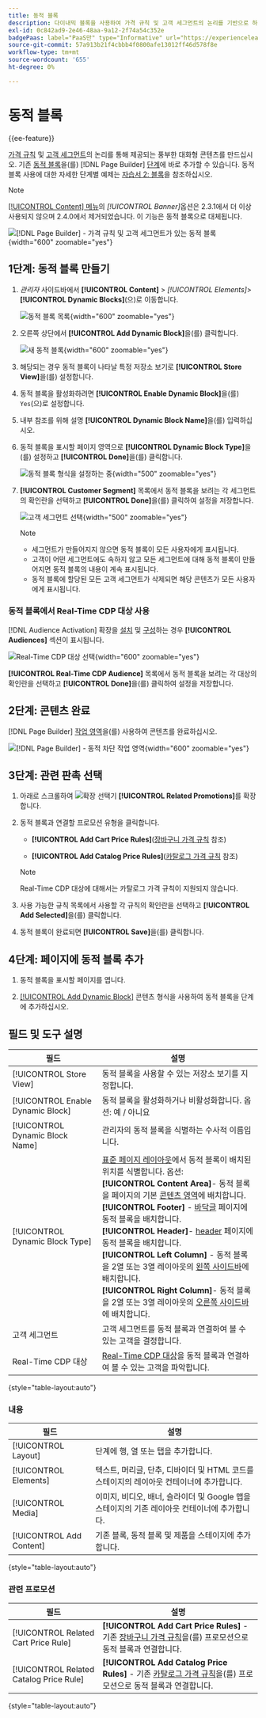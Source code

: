 ```yaml
---
title: 동적 블록
description: 다이내믹 블록을 사용하여 가격 규칙 및 고객 세그먼트의 논리를 기반으로 하는 풍부한 대화형 컨텐츠를 생성합니다.
exl-id: 0c842ad9-2e46-48aa-9a12-2f74a54c352e
badgePaas: label="PaaS만" type="Informative" url="https://experienceleague.adobe.com/ko/docs/commerce/user-guides/product-solutions" tooltip="Adobe Commerce 온 클라우드 프로젝트(Adobe 관리 PaaS 인프라) 및 온프레미스 프로젝트에만 적용됩니다."
source-git-commit: 57a913b21f4cbbb4f0800afe13012ff46d578f8e
workflow-type: tm+mt
source-wordcount: '655'
ht-degree: 0%

---
```


# 동적 블록

{{ee-feature}}

[가격 규칙](../merchandising-promotions/introduction.md#price-rules) 및 [고객 세그먼트](../customers/customer-segments.md)의 논리를 통해 제공되는 풍부한 대화형 콘텐츠를 만드십시오. 기존 [동적 블록](../page-builder/dynamic-block.md)을(를) [!DNL Page Builder] [단계](../page-builder/workspace.md)에 바로 추가할 수 있습니다. 동적 블록 사용에 대한 자세한 단계별 예제는 [자습서 2: 블록](../page-builder/2-blocks.md)을 참조하십시오.

>[!NOTE]
>
>[[!UICONTROL Content] 메뉴](content-menu.md)의 _[!UICONTROL Banner]_&#x200B;옵션은 2.3.1에서 더 이상 사용되지 않으며 2.4.0에서 제거되었습니다. 이 기능은 동적 블록으로 대체됩니다.

![[!DNL Page Builder] - 가격 규칙 및 고객 세그먼트가 있는 동적 블록](../page-builder/assets/pb-tutorial2-dynamic-block-storefront.png){width="600" zoomable="yes"}

## 1단계: 동적 블록 만들기

1. _관리자_ 사이드바에서 **[!UICONTROL Content]** > _[!UICONTROL Elements]_>**[!UICONTROL Dynamic Blocks]**(으)로 이동합니다.

   ![동적 블록 목록](../page-builder/assets/pb-tutorial2-block-dynamic-add.png){width="600" zoomable="yes"}

1. 오른쪽 상단에서 **[!UICONTROL Add Dynamic Block]**&#x200B;을(를) 클릭합니다.

   ![새 동적 블록](../page-builder/assets/pb-tutorial2-block-dynamic-new.png){width="600" zoomable="yes"}

1. 해당되는 경우 동적 블록이 나타날 특정 저장소 보기로 **[!UICONTROL Store View]**&#x200B;을(를) 설정합니다.

1. 동적 블록을 활성화하려면 **[!UICONTROL Enable Dynamic Block]**&#x200B;을(를) `Yes`(으)로 설정합니다.

1. 내부 참조를 위해 설명 **[!UICONTROL Dynamic Block Name]**&#x200B;을(를) 입력하십시오.

1. 동적 블록을 표시할 페이지 영역으로 **[!UICONTROL Dynamic Block Type]**&#x200B;을(를) 설정하고 **[!UICONTROL Done]**&#x200B;을(를) 클릭합니다.

   ![동적 블록 형식을 설정하는 중](../page-builder/assets/pb-dynamic-block-type.png){width="500" zoomable="yes"}

1. **[!UICONTROL Customer Segment]** 목록에서 동적 블록을 보려는 각 세그먼트의 확인란을 선택하고 **[!UICONTROL Done]**&#x200B;을(를) 클릭하여 설정을 저장합니다.

   ![고객 세그먼트 선택](../page-builder/assets/pb-dynamic-block-customer-segment.png){width="500" zoomable="yes"}

   >[!NOTE]
   >
   >- 세그먼트가 만들어지지 않으면 동적 블록이 모든 사용자에게 표시됩니다.
   >- 고객이 어떤 세그먼트에도 속하지 않고 모든 세그먼트에 대해 동적 블록이 만들어지면 동적 블록의 내용이 계속 표시됩니다.
   >- 동적 블록에 할당된 모든 고객 세그먼트가 삭제되면 해당 콘텐츠가 모든 사용자에게 표시됩니다.

### 동적 블록에서 Real-Time CDP 대상 사용

[!DNL Audience Activation] 확장을 [설치](../customers/audience-activation.md#install-the-extension) 및 [구성](../customers/audience-activation.md#configure-the-extension)하는 경우 **[!UICONTROL Audiences]** 섹션이 표시됩니다.

![Real-Time CDP 대상 선택](./assets/dynamic-block-rtcdp.png){width="600" zoomable="yes"}

**[!UICONTROL Real-Time CDP Audience]** 목록에서 동적 블록을 보려는 각 대상의 확인란을 선택하고 **[!UICONTROL Done]**&#x200B;을(를) 클릭하여 설정을 저장합니다.

## 2단계: 콘텐츠 완료

[!DNL Page Builder] [작업 영역](../page-builder/workspace.md)을(를) 사용하여 콘텐츠를 완료하십시오.

![[!DNL Page Builder] - 동적 차단 작업 영역](../page-builder/assets/pb-dynamic-block-workspace.png){width="600" zoomable="yes"}

## 3단계: 관련 판촉 선택

1. 아래로 스크롤하여 ![확장 선택기](../assets/icon-display-expand.png) **[!UICONTROL Related Promotions]**&#x200B;를 확장합니다.

1. 동적 블록과 연결할 프로모션 유형을 클릭합니다.

   - **[!UICONTROL Add Cart Price Rules]**([장바구니 가격 규칙](../merchandising-promotions/price-rules-cart.md) 참조)

   - **[!UICONTROL Add Catalog Price Rules]**([카탈로그 가격 규칙](../merchandising-promotions/price-rules-catalog.md) 참조)

   >[!NOTE]
   >
   >Real-Time CDP 대상에 대해서는 카탈로그 가격 규칙이 지원되지 않습니다.

1. 사용 가능한 규칙 목록에서 사용할 각 규칙의 확인란을 선택하고 **[!UICONTROL Add Selected]**&#x200B;을(를) 클릭합니다.

1. 동적 블록이 완료되면 **[!UICONTROL Save]**&#x200B;을(를) 클릭합니다.

## 4단계: 페이지에 동적 블록 추가

1. 동적 블록을 표시할 페이지를 엽니다.

1. [[!UICONTROL Add Dynamic Block]](../page-builder/dynamic-block.md) 콘텐츠 형식을 사용하여 동적 블록을 단계에 추가하십시오.

## 필드 및 도구 설명

| 필드 | 설명 |
|--- |--- |
| [!UICONTROL Store View] | 동적 블록을 사용할 수 있는 저장소 보기를 지정합니다. |
| [!UICONTROL Enable Dynamic Block] | 동적 블록을 활성화하거나 비활성화합니다. 옵션: 예 / 아니요 |
| [!UICONTROL Dynamic Block Name] | 관리자의 동적 블록을 식별하는 수사적 이름입니다. |
| [!UICONTROL Dynamic Block Type] | [표준 페이지 레이아웃](layout-updates.md)에서 동적 블록이 배치된 위치를 식별합니다. 옵션: <br/>**[!UICONTROL Content Area]**- 동적 블록을 페이지의 기본 [콘텐츠 영역](layout-updates.md)에 배치합니다.<br/>**[!UICONTROL Footer]** - [바닥글](page-setup.md#footer) 페이지에 동적 블록을 배치합니다. <br/>**[!UICONTROL Header]**- [header](page-setup.md#header) 페이지에 동적 블록을 배치합니다.<br/>**[!UICONTROL Left Column]** - 동적 블록을 2열 또는 3열 레이아웃의 [왼쪽 사이드바](page-layout.md#standard-page-layouts)에 배치합니다. <br/>**[!UICONTROL Right Column]**- 동적 블록을 2열 또는 3열 레이아웃의 [오른쪽 사이드바](page-layout.md#standard-page-layouts)에 배치합니다. |
| 고객 세그먼트 | 고객 세그먼트를 동적 블록과 연결하여 볼 수 있는 고객을 결정합니다. |
| Real-Time CDP 대상 | [Real-Time CDP 대상](../customers/audience-activation.md)을 동적 블록과 연결하여 볼 수 있는 고객을 파악합니다. |

{style="table-layout:auto"}

### 내용

| 필드 | 설명 |
|--- |--- |
| [!UICONTROL Layout] | 단계에 행, 열 또는 탭을 추가합니다. |
| [!UICONTROL Elements] | 텍스트, 머리글, 단추, 디바이더 및 HTML 코드를 스테이지의 레이아웃 컨테이너에 추가합니다. |
| [!UICONTROL Media] | 이미지, 비디오, 배너, 슬라이더 및 Google 맵을 스테이지의 기존 레이아웃 컨테이너에 추가합니다. |
| [!UICONTROL Add Content] | 기존 블록, 동적 블록 및 제품을 스테이지에 추가합니다. |

{style="table-layout:auto"}

### 관련 프로모션

| 필드 | 설명 |
|--- |--- |
| [!UICONTROL Related Cart Price Rule] | **[!UICONTROL Add Cart Price Rules]** - 기존 [장바구니 가격 규칙](../merchandising-promotions/price-rules-cart.md)을(를) 프로모션으로 동적 블록과 연결합니다. |
| [!UICONTROL Related Catalog Price Rule] | **[!UICONTROL Add Catalog Price Rules]** - 기존 [카탈로그 가격 규칙](../merchandising-promotions/price-rules-catalog.md)을(를) 프로모션으로 동적 블록과 연결합니다. |

{style="table-layout:auto"}
